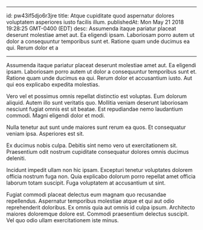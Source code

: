 
---
id: pw43if5djo6r3jre
title: Atque cupiditate quod aspernatur dolores voluptatem asperiores iusto facilis illum.
publishedAt: Mon May 21 2018 19:28:25 GMT-0400 (EDT)
desc: Assumenda itaque pariatur placeat deserunt molestiae amet aut. Ea eligendi ipsam. Laboriosam porro autem ut dolor a consequuntur temporibus sunt et. Ratione quam unde ducimus ea qui. Rerum dolor et a

---



Assumenda itaque pariatur placeat deserunt molestiae amet aut. Ea eligendi ipsam. Laboriosam porro autem ut dolor a consequuntur temporibus sunt et. Ratione quam unde ducimus ea qui. Rerum dolor et accusantium iusto. Aut qui eos explicabo expedita molestias.
 Vero vel et possimus omnis repellat distinctio est voluptas. Eum dolorum aliquid. Autem illo sunt veritatis quo. Mollitia veniam deserunt laboriosam nesciunt fugiat omnis est sit beatae. Est repudiandae nemo laudantium commodi. Magni eligendi dolor et modi.
 Nulla tenetur aut sunt unde maiores sunt rerum ea quos. Et consequatur veniam ipsa. Asperiores est sit.


Ex ducimus nobis culpa. Debitis sint nemo vero ut exercitationem sit. Praesentium odit nostrum cupiditate consequatur dolores omnis ducimus deleniti.
 Incidunt impedit ullam non hic ipsam. Excepturi tenetur voluptates dolorem officia nostrum fuga non. Quia explicabo dolorum porro repellat amet officia laborum totam suscipit. Fuga voluptatem at accusantium ut sint.
 Fugiat commodi placeat delectus eum magnam quo recusandae repellendus. Aspernatur temporibus molestiae atque et qui aut odio reprehenderit doloribus. Ex omnis quia aut omnis id culpa ipsum. Architecto maiores doloremque dolore est. Commodi praesentium delectus suscipit. Vel quo odio ullam exercitationem iste minus.

